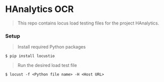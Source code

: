 # HAnalytics OCR

> This repo contains locus load testing files for the project HAnalytics.

### Setup

> Install required Python packages

```shell
$ pip install locustio
```

> Run the desired load test file

```shell
$ locust -f <Python file name> -H <Host URL>
```